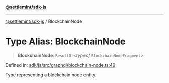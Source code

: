 [**@settlemint/sdk-js**](../README.md)

***

[@settlemint/sdk-js](../globals.md) / BlockchainNode

# Type Alias: BlockchainNode

> **BlockchainNode**: `ResultOf`\<*typeof* `BlockchainNodeFragment`\>

Defined in: [sdk/js/src/graphql/blockchain-node.ts:49](https://github.com/settlemint/sdk/blob/e111fec8517329683d6b1561f972ee1316689801/sdk/js/src/graphql/blockchain-node.ts#L49)

Type representing a blockchain node entity.
